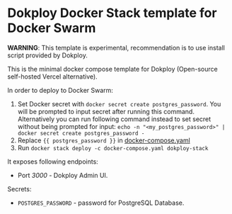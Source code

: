 # Dokploy Docker Stack template for Docker Swarm

**WARNING**: This template is experimental, recommendation is to use install script provided by Dokploy.

This is the minimal docker compose template for Dokploy (Open-source self-hosted Vercel alternative).

In order to deploy to Docker Swarm:
1. Set Docker secret with `docker secret create postgres_password`. You will be prompted to input secret after running this command. Alternatively you can run following command instead to set secret without being prompted for input: `echo -n "<my_postgres_password>" | docker secret create postgres_password -`
2. Replace `{{ postgres_password }}` in [docker-compose.yaml](docker-compose.yaml)
3. Run `docker stack deploy -c docker-compose.yaml dokploy-stack`

It exposes following endpoints:
- Port *3000* - Dokploy Admin UI.

Secrets:
- `POSTGRES_PASSWORD` - password for PostgreSQL Database.

